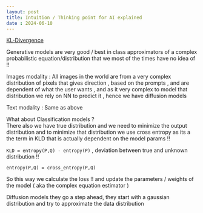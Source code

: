 ```yaml
---
layout: post
title: Intuition / Thinking point for AI explained   
date : 2024-06-10
---
```


[KL-Divergence](https://www.youtube.com/watch?v=tXE23653JrU)

Generative models are very good / best in class approximators of a complex probabilistic equation/distribution that we most of the times have no idea of !! 


Images modality : All images in the world are from a very complex distribution of pixels that gives direction , based on the prompts , and are dependent of what the user wants , and as it very complex to model that distribution we rely on NN to predict it , hence we have diffusion models

Text modality : Same as above 

What about Classification models ?   
There also we have true distribution and we need to minimize the output distribution and to minimize that distribution we use cross entropy as its a the term in KLD that is actually dependent on the model params !!

`KLD = entropy(P,Q) - entropy(P)` , deviation between true and unknown distribution !!  

`entropy(P,Q) = cross_entropy(P,Q)`


So this way we calculate the loss !! and update the parameters / weights of the model ( aka the complex equation estimator )  


Diffusion models they go a step ahead, they start with a gaussian distribution and try to approximate the data distribution

